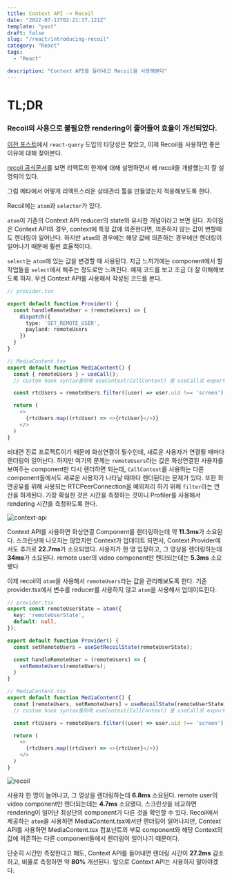 ```yaml
---
title: Context API -> Recoil
date: "2022-07-13T02:21:37.121Z"
template: "post"
draft: false
slug: "/react/introducing-recoil"
category: "React"
tags:
  - "React"

description: "Context API를 들어내고 Recoil을 사용해본다"
---
```


# TL;DR

### Recoil의 사용으로 불필요한 rendering이 줄어들어 효율이 개선되었다.

[이전 포스트](https://jasonkang14.github.io/react/introducing-react-query)에서 `react-query` 도입의 타당성은 찾았고, 이제 Recoil을 사용하면 좋은 이유에 대해 찾아본다. 

[recoil 공식문서](https://recoiljs.org/ko/docs/introduction/motivation/)를 보면 리액트의 한계에 대해 설명하면서 왜 recoil을 개발했는지 잘 설명되어 있다. 

그럼 메타에서 어떻게 리액트스러운 상태관리 툴을 만들었는지 적용해보도록 한다. 

Recoil에는 `atom`과 `selector`가 있다. 

`atom`이 기존의 Context API reducer의 state와 유사한 개념이라고 보면 된다. 차이점은 Context API의 경우, context에 특정 값에 의존한다면, 의존하지 않는 값이 변할때도 렌더링이 일어난다. 하지만 `atom`의 경우에는 해당 값에 의존하는 경우에만 렌더링이 일어나기 때문에 훨씬 효율적이다. 

`select`는 `atom`에 있는 값을 변경할 때 사용된다. 지금 느끼기에는 component에서 할 작업들을 `select`에서 해주는 정도로만 느껴진다. 예제 코드를 보고 조금 더 잘 이해해보도록 하자. 우선 Context API를 사용해서 작성된 코드를 본다. 

```typescript
// provider.tsx

export default function Provider() {
  const handleRemoteUser = (remoteUsers) => {
    dispatch({
      type: 'SET_REMOTE_USER',
      paylaod: remoteUsers
    })
  }
}

// MediaContent.tsx
export default function MediaContent() {
  const { remoteUsers } = useCall();
  // custom hook syntax를위해 useContext(CallContext) 를 useCall로 export()한다.

  const rtcUsers = remoteUsers.filter((user) => user.uid !== 'screen');

  return (
    <>
      {rtcUsers.map((rtcUser) => <>{rtcUser}</>)}
    </>
  )
}
```

비대면 진료 프로젝트이기 때문에 화상연결이 필수인데, 새로운 사용자가 연결될 때마다 렌더링이 일어난다. 하지만 여기의 문제는 `remoteUsers`라는 값은 화상연결된 사용자를 보여주는 component만 다시 렌더하면 되는데, `CallContext`를 사용하는 다른 component들에서도 새로운 사용자가 나타날 때마다 렌더된다는 문제가 있다. 또한 화면공유를 위해 사용되는 RTCPeerConnection을 예외처리 하기 위해 `filter`라는 연산을 하게된다. 가장 확실한 것은 시간을 측정하는 것이니 Profiler를 사용해서 rendering 시간을 측정하도록 한다.

![context-api](https://i.imgur.com/8oPGB2L.png)

Context API를 사용하면 화상연결 Component를 렌더링하는데 약 **11.3ms**가 소요된다. 스크린샷에 나오지는 않았지만 Context가 업데이트 되면서, Context.Provider에서도 추가로 **22.7ms**가 소요되었다. 사용자가 한 명 입장하고, 그 영상을 렌더링하는데 **34ms**가 소요된다. remote user의 video component만 렌더되는데는 **5.3ms** 소요됐다

이제 recoil의 `atom`을 사용해서 `remoteUsers`라는 값을 관리해보도록 한다. 기존 provider.tsx에서 변수를 reducer를 사용하지 않고 `atom`을 사용해서 업데이트한다.

```typescript
// provider.tsx
export const remoteUserState = atom({
  key: 'remoteUserState',
  default: null,
});

export default function Provider() {
  const setRemoteUsers = useSetRecoilState(remoteUserState);

  const handleRemoteUser = (remoteUsers) => {
    setRemoteUsers(remoteUsers);
  }
}

// MediaContent.tsx
export default function MediaContent() {
  const [remoteUsers, setRemoteUsers] = useRecoilState(remoteUserState);
  // custom hook syntax를위해 useContext(CallContext) 를 useCall로 export()한다.

  const rtcUsers = remoteUsers.filter((user) => user.uid !== 'screen');

  return (
    <>
      {rtcUsers.map((rtcUser) => <>{rtcUser}</>)}
    </>
  )
}
```

![recoil](https://i.imgur.com/FXPKInC.png)

사용자 한 명이 늘어나고, 그 영상을 렌더링하는데 **6.8ms** 소요된다. remote user의 video component만 렌더되는데는 **4.7ms** 소요됐다. 스크린샷을 비교하면 rendering이 일어난 최상단의 component가 다른 것을 확인할 수 있다. Recoil에서 제공하는 `atom`을 사용하면 MediaContent.tsx에서만 렌더링이 일어나지만, Context API를 사용하면 MediaContent.tsx 컴포넌트의 부모 component와 해당 Context의 값에 의존하는 다른 component들에서 렌더링이 일어나기 때문이다. 

단순히 시간만 측정한다고 해도, Context API를 들어내면 렌더링 시간이 **27.2ms** 감소하고, 비율로 측정하면 약 **80%** 개선된다. 앞으로 Context API는 사용하지 말아야겠다. 